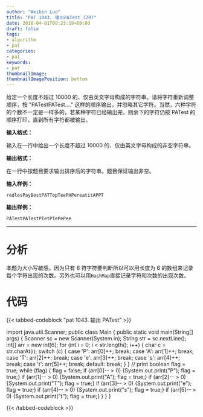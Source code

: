 ```yaml
---
author: "Weibin Luo"
title: "PAT 1043. 输出PATest (20)"
date: 2018-04-01T09:23:19+09:00
draft: false
tags:
- algorithm
- pat
categories:
- pat
keywords:
- pat
thumbnailImage:
thumbnailImagePosition: bottom
---
```


给定一个长度不超过 10000 的、仅由英文字母构成的字符串。请将字符重新调整顺序，按 "PATestPATest...." 这样的顺序输出，并忽略其它字符。当然，六种字符的个数不一定是一样多的，若某种字符已经输出完，则余下的字符仍按 PATest 的顺序打印，直到所有字符都被输出。

<!--more-->

**输入格式：**

输入在一行中给出一个长度不超过 10000 的、仅由英文字母构成的非空字符串。

**输出格式：**

在一行中按题目要求输出排序后的字符串。题目保证输出非空。

**输入样例：**
```
redlesPayBestPATTopTeePHPereatitAPPT
```
**输出样例：**
```
PATestPATestPTetPTePePee
```

---

# 分析
本题为大小写敏感。因为只有 6 符字符要判断所以可以用长度为 6 的数组来记录每个字符出现的次数。另外也可以用`HashMap`直接记录字符和次数的出现次数。

# 代码

{{< tabbed-codeblock "pat 1043. 输出 PATest" >}}
<!-- tab java -->
import java.util.Scanner;
public class Main {
    public static void main(String[] args) {
        Scanner sc = new Scanner(System.in);
        String str = sc.nextLine();
        int[] arr = new int[6];
        for (int i = 0; i < str.length(); i++) {
            char c = str.charAt(i);
            switch (c) {
            	case 'P': arr[0]++; break;
            	case 'A': arr[1]++; break;
            	case 'T': arr[2]++; break;
            	case 'e': arr[3]++; break;
            	case 's': arr[4]++; break;
            	case 't': arr[5]++; break;
            	default: break;
            }
        }
        // print
        boolean flag = true;
        while (flag) {
            flag = false;
            if (arr[0]-- > 0) {System.out.print("P"); flag = true;}
            if (arr[1]-- > 0) {System.out.print("A"); flag = true;}
            if (arr[2]-- > 0) {System.out.print("T"); flag = true;}
            if (arr[3]-- > 0) {System.out.print("e"); flag = true;}
            if (arr[4]-- > 0) {System.out.print("s"); flag = true;}
            if (arr[5]-- > 0) {System.out.print("t"); flag = true;}
        }
    }
}
<!-- endtab -->
{{< /tabbed-codeblock >}}
